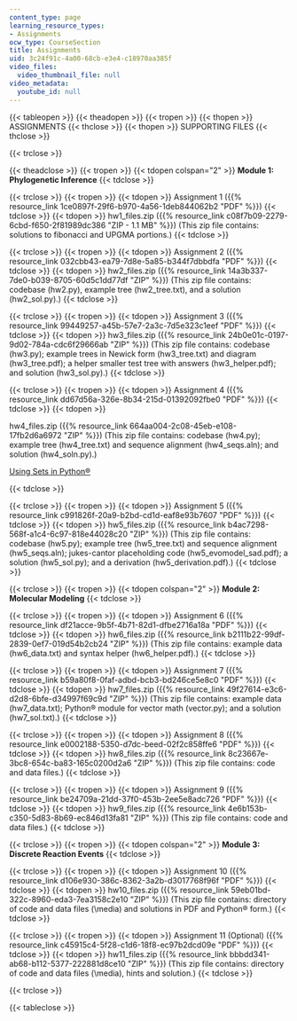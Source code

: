 ```yaml
---
content_type: page
learning_resource_types:
- Assignments
ocw_type: CourseSection
title: Assignments
uid: 3c24f91c-4a00-68cb-e3e4-c18970aa385f
video_files:
  video_thumbnail_file: null
video_metadata:
  youtube_id: null
---
```


{{< tableopen >}}
{{< theadopen >}}
{{< tropen >}}
{{< thopen >}}
ASSIGNMENTS
{{< thclose >}}
{{< thopen >}}
SUPPORTING FILES
{{< thclose >}}

{{< trclose >}}

{{< theadclose >}}
{{< tropen >}}
{{< tdopen colspan="2" >}}
**Module 1: Phylogenetic Inference**
{{< tdclose >}}

{{< trclose >}}
{{< tropen >}}
{{< tdopen >}}
Assignment 1 ({{% resource_link 1ce0897f-29f6-b970-4a56-1deb844062b2 "PDF" %}})
{{< tdclose >}}
{{< tdopen >}}
hw1\_files.zip ({{% resource_link c08f7b09-2279-6cbd-f650-2f81989dc386 "ZIP - 1.1 MB" %}}) (This zip file contains: solutions to fibonacci and UPGMA portions.)
{{< tdclose >}}

{{< trclose >}}
{{< tropen >}}
{{< tdopen >}}
Assignment 2 ({{% resource_link 032cbb43-ea79-7d8e-5a85-b344f7dbbdfa "PDF" %}})
{{< tdclose >}}
{{< tdopen >}}
hw2\_files.zip ({{% resource_link 14a3b337-7de0-b039-8705-60d5c1dd77df "ZIP" %}}) (This zip file contains: codebase (hw2.py), example tree (hw2\_tree.txt), and a solution (hw2\_sol.py).)
{{< tdclose >}}

{{< trclose >}}
{{< tropen >}}
{{< tdopen >}}
Assignment 3 ({{% resource_link 99449257-a45b-57e7-2a3c-7d5e323c1eef "PDF" %}})
{{< tdclose >}}
{{< tdopen >}}
hw3\_files.zip ({{% resource_link 24b0e01c-0197-9d02-784a-cdc6f29666ab "ZIP" %}}) (This zip file contains: codebase (hw3.py); example trees in Newick form (hw3\_tree.txt) and diagram (hw3\_tree.pdf); a helper smaller test tree with answers (hw3\_helper.pdf); and solution (hw3\_sol.py).)
{{< tdclose >}}

{{< trclose >}}
{{< tropen >}}
{{< tdopen >}}
Assignment 4 ({{% resource_link dd67d56a-326e-8b34-215d-01392092fbe0 "PDF" %}})
{{< tdclose >}}
{{< tdopen >}}


hw4\_files.zip ({{% resource_link 664aa004-2c08-45eb-e108-17fb2d6a6972 "ZIP" %}}) (This zip file contains: codebase (hw4.py); example tree (hw4\_tree.txt) and sequence alignment (hw4\_seqs.aln); and solution (hw4\_soln.py).)

[Using Sets in Python®](http://en.wikibooks.org/wiki/Python_Programming/Sets)


{{< tdclose >}}

{{< trclose >}}
{{< tropen >}}
{{< tdopen >}}
Assignment 5 ({{% resource_link c991826f-20a9-b2bd-cd1d-eaf8e93b7607 "PDF" %}})
{{< tdclose >}}
{{< tdopen >}}
hw5\_files.zip ({{% resource_link b4ac7298-568f-a1c4-6c97-818e44028c20 "ZIP" %}}) (This zip file contains: codebase (hw5.py); example tree (hw5\_tree.txt) and sequence alignment (hw5\_seqs.aln); jukes-cantor placeholding code (hw5\_evomodel\_sad.pdf); a solution (hw5\_sol.py); and a derivation (hw5\_derivation.pdf).)
{{< tdclose >}}

{{< trclose >}}
{{< tropen >}}
{{< tdopen colspan="2" >}}
**Module 2: Molecular Modeling**
{{< tdclose >}}

{{< trclose >}}
{{< tropen >}}
{{< tdopen >}}
Assignment 6 ({{% resource_link df21acce-9b5f-4b71-82d1-dfbe2716a18a "PDF" %}})
{{< tdclose >}}
{{< tdopen >}}
hw6\_files.zip ({{% resource_link b2111b22-99df-2839-0ef7-019d54b2cb24 "ZIP" %}}) (This zip file contains: example data (hw6\_data.txt) and syntax helper (hw6\_helper.pdf).)
{{< tdclose >}}

{{< trclose >}}
{{< tropen >}}
{{< tdopen >}}
Assignment 7 ({{% resource_link b59a80f8-0faf-adbd-bcb3-bd246ce5e8c0 "PDF" %}})
{{< tdclose >}}
{{< tdopen >}}
hw7\_files.zip ({{% resource_link 49f27614-e3c6-d2d8-6bfe-d34997f69c9d "ZIP" %}}) (This zip file contains: example data (hw7\_data.txt); Python® module for vector math (vector.py); and a solution (hw7\_sol.txt).)
{{< tdclose >}}

{{< trclose >}}
{{< tropen >}}
{{< tdopen >}}
Assignment 8 ({{% resource_link e0002188-5350-d7dc-beed-02f2c858ffe6 "PDF" %}})
{{< tdclose >}}
{{< tdopen >}}
hw8\_files.zip ({{% resource_link 8c23667e-3bc8-654c-ba83-165c0200d2a6 "ZIP" %}}) (This zip file contains: code and data files.)
{{< tdclose >}}

{{< trclose >}}
{{< tropen >}}
{{< tdopen >}}
Assignment 9 ({{% resource_link be24709a-21dd-37f0-453b-2ee5e8adc726 "PDF" %}})
{{< tdclose >}}
{{< tdopen >}}
hw9\_files.zip ({{% resource_link 4e6b153b-c350-5d83-8b69-ec846d13fa81 "ZIP" %}}) (This zip file contains: code and data files.)
{{< tdclose >}}

{{< trclose >}}
{{< tropen >}}
{{< tdopen colspan="2" >}}
**Module 3: Discrete Reaction Events**
{{< tdclose >}}

{{< trclose >}}
{{< tropen >}}
{{< tdopen >}}
Assignment 10 ({{% resource_link d106e930-386c-8362-3a2b-d3017768f96f "PDF" %}})
{{< tdclose >}}
{{< tdopen >}}
hw10\_files.zip ({{% resource_link 59eb01bd-322c-8960-eda3-7ea3158c2e10 "ZIP" %}}) (This zip file contains: directory of code and data files (\\media) and solutions in PDF and Python® form.)
{{< tdclose >}}

{{< trclose >}}
{{< tropen >}}
{{< tdopen >}}
Assignment 11 (Optional) ({{% resource_link c45915c4-5f28-c1d6-18f8-ec97b2dcd09e "PDF" %}})
{{< tdclose >}}
{{< tdopen >}}
hw11\_files.zip ({{% resource_link bbbdd341-ab68-b112-5377-222881d8ce10 "ZIP" %}}) (This zip file contains: directory of code and data files (\\media), hints and solution.)
{{< tdclose >}}

{{< trclose >}}

{{< tableclose >}}